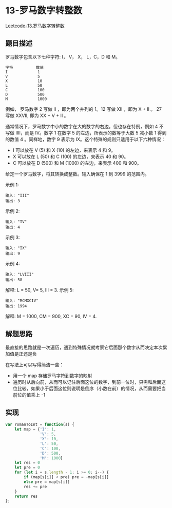 # 13-罗马数字转整数

[Leetcode-13.罗马数字转整数](https://leetcode-cn.com/problems/roman-to-integer/)

## 题目描述

罗马数字包含以下七种字符: I， V， X， L，C，D 和 M。

```
字符          数值
I             1
V             5
X             10
L             50
C             100
D             500
M             1000
```


例如， 罗马数字 2 写做 II ，即为两个并列的 1。12 写做 XII ，即为 X + II 。 27 写做  XXVII, 即为 XX + V + II 。

通常情况下，罗马数字中小的数字在大的数字的右边。但也存在特例，例如 4 不写做 IIII，而是 IV。数字 1 在数字 5 的左边，所表示的数等于大数 5 减小数 1 得到的数值 4 。同样地，数字 9 表示为 IX。这个特殊的规则只适用于以下六种情况：

- I 可以放在 V (5) 和 X (10) 的左边，来表示 4 和 9。
- X 可以放在 L (50) 和 C (100) 的左边，来表示 40 和 90。 
- C 可以放在 D (500) 和 M (1000) 的左边，来表示 400 和 900。

给定一个罗马数字，将其转换成整数。输入确保在 1 到 3999 的范围内。

示例 1:

```
输入: "III"
输出: 3
```

示例 2:

```
输入: "IV"
输出: 4
```

示例 3:

```
输入: "IX"
输出: 9
```

示例 4:

```
输入: "LVIII"
输出: 58
```

解释: L = 50, V= 5, III = 3.
示例 5:

```
输入: "MCMXCIV"
输出: 1994
```


解释: M = 1000, CM = 900, XC = 90, IV = 4.

## 解题思路

最直接的思路就是一次遍历，遇到特殊情况就考察它后面那个数字从而决定本次累加值是正还是负

在写法上可以写得简洁一些：

- 用一个 map 存储罗马字符到数字的映射
- 遍历时从后向前，从而可以记住后面这位的数字，到前一位时，只需和后面这位比较，如果小于后面这位则说明是倒序（小数在前）的情况，从而需要把当前位的值乘上 -1

## 实现

```javascript
var romanToInt = function(s) {
    let map = {'I': 1,
               'V': 5,
               'X': 10,
               'L': 50,
               'C': 100,
               'D': 500,
               'M': 1000}
    let res = 0
    let pre = 0
    for (let i = s.length - 1; i >= 0; i--) {
        if (map[s[i]] < pre) pre = -map[s[i]]
        else pre = map[s[i]]
        res += pre
    }
    return res
};
```

